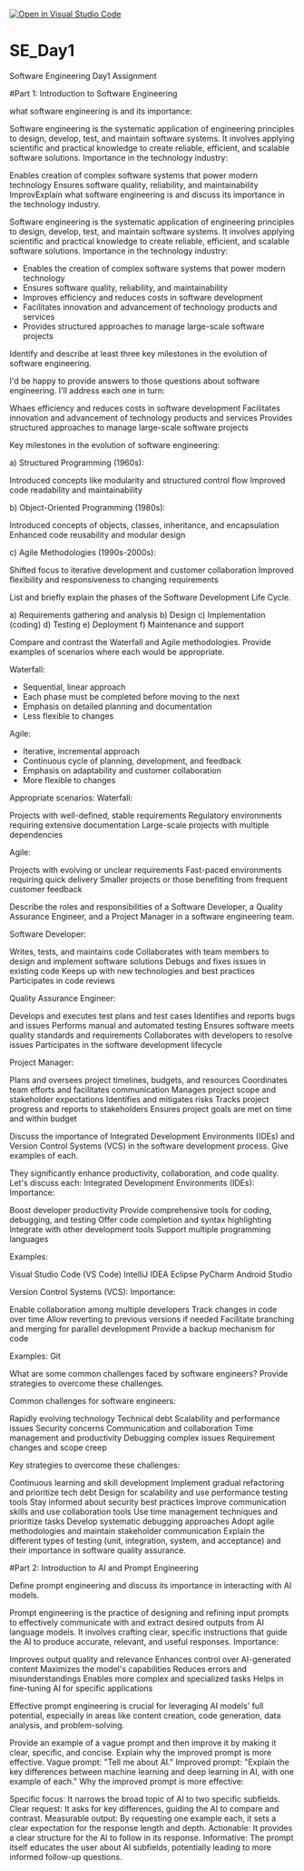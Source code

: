 [![Open in Visual Studio Code](https://classroom.github.com/assets/open-in-vscode-2e0aaae1b6195c2367325f4f02e2d04e9abb55f0b24a779b69b11b9e10269abc.svg)](https://classroom.github.com/online_ide?assignment_repo_id=15562200&assignment_repo_type=AssignmentRepo)
# SE_Day1
Software Engineering Day1 Assignment

#Part 1: Introduction to Software Engineering

what software engineering is and its importance:

Software engineering is the systematic application of engineering principles to design, develop, test, and maintain software systems. It involves applying scientific and practical knowledge to create reliable, efficient, and scalable software solutions.
Importance in the technology industry:

Enables creation of complex software systems that power modern technology
Ensures software quality, reliability, and maintainability
ImprovExplain what software engineering is and discuss its importance in the technology industry.

Software engineering is the systematic application of engineering principles to design, develop, test, and maintain software systems. It involves applying scientific and practical knowledge to create reliable, efficient, and scalable software solutions.
Importance in the technology industry:

 - Enables the creation of complex software systems that power modern technology
 - Ensures software quality, reliability, and maintainability
 - Improves efficiency and reduces costs in software development
 - Facilitates innovation and advancement of technology products and services
 - Provides structured approaches to manage large-scale software projects

Identify and describe at least three key milestones in the evolution of software engineering.

I'd be happy to provide answers to those questions about software engineering. I'll address each one in turn:

Whaes efficiency and reduces costs in software development
Facilitates innovation and advancement of technology products and services
Provides structured approaches to manage large-scale software projects


Key milestones in the evolution of software engineering:

a) Structured Programming (1960s):

Introduced concepts like modularity and structured control flow
Improved code readability and maintainability

b) Object-Oriented Programming (1980s):

Introduced concepts of objects, classes, inheritance, and encapsulation
Enhanced code reusability and modular design

c) Agile Methodologies (1990s-2000s):

Shifted focus to iterative development and customer collaboration
Improved flexibility and responsiveness to changing requirements


List and briefly explain the phases of the Software Development Life Cycle.

a) Requirements gathering and analysis
b) Design
c) Implementation (coding)
d) Testing
e) Deployment
f) Maintenance and support

Compare and contrast the Waterfall and Agile methodologies. Provide examples of scenarios where each would be appropriate.

Waterfall:

 - Sequential, linear approach
 - Each phase must be completed before moving to the next
 - Emphasis on detailed planning and documentation
 - Less flexible to changes

Agile:

 - Iterative, incremental approach
 - Continuous cycle of planning, development, and feedback
 - Emphasis on adaptability and customer collaboration
 - More flexible to changes

Appropriate scenarios:
Waterfall:

Projects with well-defined, stable requirements
Regulatory environments requiring extensive documentation
Large-scale projects with multiple dependencies

Agile:

Projects with evolving or unclear requirements
Fast-paced environments requiring quick delivery
Smaller projects or those benefiting from frequent customer feedback
   
Describe the roles and responsibilities of a Software Developer, a Quality Assurance Engineer, and a Project Manager in a software engineering team.

Software Developer:

Writes, tests, and maintains code
Collaborates with team members to design and implement software solutions
Debugs and fixes issues in existing code
Keeps up with new technologies and best practices
Participates in code reviews

Quality Assurance Engineer:

Develops and executes test plans and test cases
Identifies and reports bugs and issues
Performs manual and automated testing
Ensures software meets quality standards and requirements
Collaborates with developers to resolve issues
Participates in the software development lifecycle

Project Manager:

Plans and oversees project timelines, budgets, and resources
Coordinates team efforts and facilitates communication
Manages project scope and stakeholder expectations
Identifies and mitigates risks
Tracks project progress and reports to stakeholders
Ensures project goals are met on time and within budget

Discuss the importance of Integrated Development Environments (IDEs) and Version Control Systems (VCS) in the software development process. Give examples of each.

They significantly enhance productivity, collaboration, and code quality. Let's discuss each:
Integrated Development Environments (IDEs):
Importance:

Boost developer productivity
Provide comprehensive tools for coding, debugging, and testing
Offer code completion and syntax highlighting
Integrate with other development tools
Support multiple programming languages

Examples:

Visual Studio Code (VS Code)
IntelliJ IDEA
Eclipse
PyCharm
Android Studio

Version Control Systems (VCS):
Importance:

Enable collaboration among multiple developers
Track changes in code over time
Allow reverting to previous versions if needed
Facilitate branching and merging for parallel development
Provide a backup mechanism for code

Examples:
Git


What are some common challenges faced by software engineers? Provide strategies to overcome these challenges.

Common challenges for software engineers:

Rapidly evolving technology
Technical debt
Scalability and performance issues
Security concerns
Communication and collaboration
Time management and productivity
Debugging complex issues
Requirement changes and scope creep

Key strategies to overcome these challenges:

Continuous learning and skill development
Implement gradual refactoring and prioritize tech debt
Design for scalability and use performance testing tools
Stay informed about security best practices
Improve communication skills and use collaboration tools
Use time management techniques and prioritize tasks
Develop systematic debugging approaches
Adopt agile methodologies and maintain stakeholder communication
Explain the different types of testing (unit, integration, system, and acceptance) and their importance in software quality assurance.


#Part 2: Introduction to AI and Prompt Engineering


Define prompt engineering and discuss its importance in interacting with AI models.

Prompt engineering is the practice of designing and refining input prompts to effectively communicate with and extract desired outputs from AI language models. It involves crafting clear, specific instructions that guide the AI to produce accurate, relevant, and useful responses.
Importance:

Improves output quality and relevance
Enhances control over AI-generated content
Maximizes the model's capabilities
Reduces errors and misunderstandings
Enables more complex and specialized tasks
Helps in fine-tuning AI for specific applications

Effective prompt engineering is crucial for leveraging AI models' full potential, especially in areas like content creation, code generation, data analysis, and problem-solving.

Provide an example of a vague prompt and then improve it by making it clear, specific, and concise. Explain why the improved prompt is more effective.
Vague prompt:
"Tell me about AI."
Improved prompt:
"Explain the key differences between machine learning and deep learning in AI, with one example of each."
Why the improved prompt is more effective:

Specific focus: It narrows the broad topic of AI to two specific subfields.
Clear request: It asks for key differences, guiding the AI to compare and contrast.
Measurable output: By requesting one example each, it sets a clear expectation for the response length and depth.
Actionable: It provides a clear structure for the AI to follow in its response.
Informative: The prompt itself educates the user about AI subfields, potentially leading to more informed follow-up questions.
